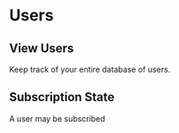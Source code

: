 # Users
## View Users
Keep track of your entire database of users.

## Subscription State
A user may be subscribed 